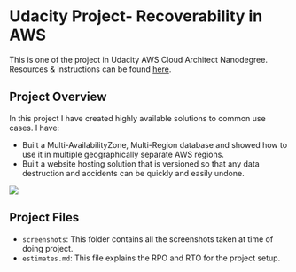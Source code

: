 # Udacity Project- Recoverability in AWS
This is one of the project in Udacity AWS Cloud Architect Nanodegree. Resources & instructions can be found [here](https://github.com/udacity/nd063-c2-design-for-availability-resilience-reliability-replacement-project-starter-template).

## Project Overview

In this project I have created highly available solutions to common use cases. I have:

- Built a Multi-AvailabilityZone, Multi-Region database and showed how to use it in multiple geographically separate AWS regions.  
- Built a website hosting solution that is versioned so that any data destruction and accidents can be quickly and easily undone.

![](https://video.udacity-data.com/topher/2023/December/657c352f_screenshot-2023-12-15-at-4.32.26pm/screenshot-2023-12-15-at-4.32.26pm.jpeg)

## Project Files

- `screenshots`: This folder contains all the screenshots taken at time of doing project.
- `estimates.md`: This file explains the RPO and RTO for the project setup.
